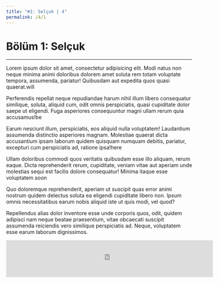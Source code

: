 ```yaml
---
title: "#1: Selçuk | 4"
permalink: /4/1
---
```

<head><title>#1: Selçuk | 4</title>
<link rel="stylesheet" href="/kitap/stil.css">
</head>

# Bölüm 1: Selçuk
---

Lorem ipsum dolor sit amet, consectetur adipisicing elit. Modi natus non neque minima animi doloribus dolorem amet soluta rem totam voluptate tempora, assumenda, pariatur! Quibusdam aut expedita quos quasi quaerat.will  

Perferendis repellat neque repudiandae harum nihil illum libero consequatur similique, soluta, aliquid cum, odit omnis perspiciatis, quasi cupiditate dolor saepe ut eligendi. Fuga asperiores consequuntur magni ullam rerum quia accusamus!be  

Earum nesciunt illum, perspiciatis, eos aliquid nulla voluptatem! Laudantium assumenda distinctio asperiores magnam. Molestiae quaerat dicta accusantium ipsam laborum quidem quisquam numquam debitis, pariatur, excepturi cum perspiciatis ad, ratione ipsa!here  

Ullam doloribus commodi quos veritatis quibusdam esse illo aliquam, rerum eaque. Dicta reprehenderit rerum, cupiditate, veniam vitae aut aperiam unde molestias sequi est facilis dolore consequatur! Minima itaque esse voluptatem.soon  

Quo doloremque reprehenderit, aperiam ut suscipit quas error animi nostrum quidem delectus soluta ea eligendi cupiditate libero non. Ipsum omnis necessitatibus earum nobis aliquid iste ut quis modi, vel quod?  

Repellendus alias dolor inventore esse unde corporis quos, odit, quidem adipisci nam neque beatae praesentium, vitae obcaecati suscipit assumenda reiciendis vero similique perspiciatis ad. Neque, voluptatem esse earum laborum dignissimos.



<iframe src="https://www.youtube.com/embed/kSS_tDfeLOk?autoplay=1" frameborder="0" allowfullscreen  style="width: 560; height:100;"></iframe>